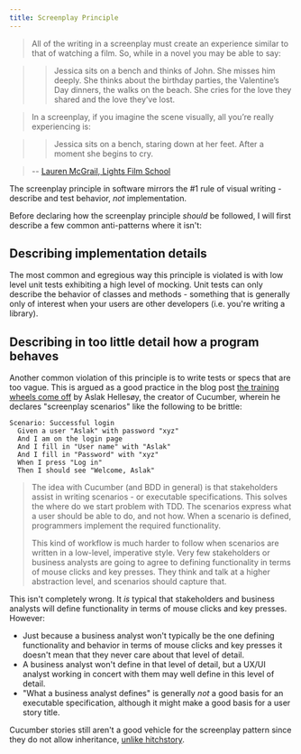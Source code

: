 ```yaml
---
title: Screenplay Principle
---
```


>All of the writing in a screenplay must create an experience similar to that of watching a film. So, while in a novel you may be able to say:

>>Jessica sits on a bench and thinks of John. She misses him deeply. She thinks about the birthday parties, the Valentine’s Day dinners, the walks on the beach. She cries for the love they shared and the love they’ve lost.

>In a screenplay, if you imagine the scene visually, all you’re really experiencing is:

>>Jessica sits on a bench, staring down at her feet. After a moment she begins to cry.

>-- [Lauren McGrail, Lights Film School](https://www.lightsfilmschool.com/blog/what-visual-storytelling-looks-like-in-a-screenplay-aes)

The screenplay principle in software mirrors the #1 rule of visual writing - describe and test behavior,
*not* implementation.

Before declaring how the screenplay principle *should* be followed, I will first describe a few
common anti-patterns where it isn't:

## Describing implementation details

The most common and egregious way this principle is violated is with low level unit tests exhibiting a high level of mocking. Unit tests can only describe the behavior of classes and methods - something that is generally only of interest when your users are other developers (i.e. you're writing a library).

## Describing in too little detail how a program behaves

Another common violation of this principle is to write tests or specs that are
too vague. This is argued as a good practice in the blog post
[the training wheels come off](http://aslakhellesoy.com/post/11055981222/the-training-wheels-came-off)
by Aslak Hellesøy, the creator of Cucumber, wherein he declares "screenplay scenarios"
like the following to be brittle:

```gherkin
Scenario: Successful login
  Given a user "Aslak" with password "xyz"
  And I am on the login page
  And I fill in "User name" with "Aslak"
  And I fill in "Password" with "xyz"
  When I press "Log in"
  Then I should see "Welcome, Aslak"
```

>The idea with Cucumber (and BDD in general) is that stakeholders assist in writing scenarios - or executable specifications. This solves the where do we start problem with TDD. The scenarios express what a user should be able to do, and not how. When a scenario is defined, programmers implement the required functionality.
>
>This kind of workflow is much harder to follow when scenarios are written in a low-level, imperative style. Very few stakeholders or business analysts are going to agree to defining functionality in terms of mouse clicks and key presses. They think and talk at a higher abstraction level, and scenarios should capture that.

This isn't completely wrong. It *is* typical that stakeholders and business analysts will
define functionality in terms of mouse clicks and key presses. However:

- Just because a business analyst won't typically be the one defining functionality and behavior in terms of mouse clicks and key presses it doesn't mean that they never care about that level of detail.
- A business analyst won't define in that level of detail, but a UX/UI analyst working in concert with them may well define in this level of detail.
- "What a business analyst defines" is generally *not* a good basis for an executable specification, although it might make a good basis for a user story title.

Cucumber stories still aren't a good vehicle for the screenplay pattern since they do not allow inheritance, [unlike hitchstory](../../why/inheritance).
